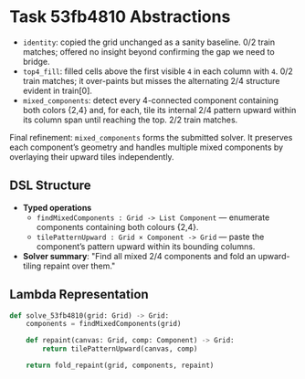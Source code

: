 # Task 53fb4810 Abstractions

- `identity`: copied the grid unchanged as a sanity baseline. 0/2 train matches; offered no insight beyond confirming the gap we need to bridge.
- `top4_fill`: filled cells above the first visible `4` in each column with `4`. 0/2 train matches; it over-paints but misses the alternating 2/4 structure evident in train[0].
- `mixed_components`: detect every 4-connected component containing both colors {2,4} and, for each, tile its internal 2/4 pattern upward within its column span until reaching the top. 2/2 train matches.

Final refinement: `mixed_components` forms the submitted solver. It preserves each component’s geometry and handles multiple mixed components by overlaying their upward tiles independently.

## DSL Structure
- **Typed operations**
  - `findMixedComponents : Grid -> List Component` — enumerate components containing both colours {2,4}.
  - `tilePatternUpward : Grid × Component -> Grid` — paste the component’s pattern upward within its bounding columns.
- **Solver summary**: "Find all mixed 2/4 components and fold an upward-tiling repaint over them."

## Lambda Representation

```python
def solve_53fb4810(grid: Grid) -> Grid:
    components = findMixedComponents(grid)

    def repaint(canvas: Grid, comp: Component) -> Grid:
        return tilePatternUpward(canvas, comp)

    return fold_repaint(grid, components, repaint)
```
